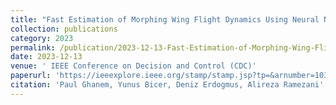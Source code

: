 ```yaml
---
title: "Fast Estimation of Morphing Wing Flight Dynamics Using Neural Networks and Cubature Rules"
collection: publications
category: 2023
permalink: /publication/2023-12-13-Fast-Estimation-of-Morphing-Wing-Flight-Dynamics-Using-Neural-Networks-and-Cubature Rules
date: 2023-12-13
venue: ' IEEE Conference on Decision and Control (CDC)'
paperurl: 'https://ieeexplore.ieee.org/stamp/stamp.jsp?tp=&arnumber=10384125'
citation: 'Paul Ghanem, Yunus Bicer, Deniz Erdogmus, Alireza Ramezani'
---
```


